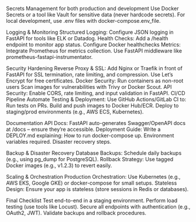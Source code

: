 Secrets Management for both production and development
    Use Docker Secrets or a tool like Vault for sensitive data (never hardcode secrets).
    For local development, use .env files with docker-compose.env_file.


Logging & Monitoring
    Structured Logging:
        Configure JSON logging in FastAPI for tools like ELK or Datadog.
    Health Checks:
        Add a /health endpoint to monitor app status.
        Configure Docker healthchecks
    Metrics:
        Integrate Prometheus for metrics collection.
        Use FastAPI middleware like prometheus-fastapi-instrumentator.


Security Hardening
    Reverse Proxy & SSL:
        Add Nginx or Traefik in front of FastAPI for SSL termination, rate limiting, and compression.
        Use Let’s Encrypt for free certificates.
    Docker Security:
        Run containers as non-root users
        Scan images for vulnerabilities with Trivy or Docker Scout.
    API Security:
        Enable CORS, rate limiting, and input validation in FastAPI.
CI/CD Pipeline
    Automate Testing & Deployment:
        Use GitHub Actions/GitLab CI to:
            Run tests on PRs.
            Build and push images to Docker Hub/ECR.
            Deploy to staging/prod environments (e.g., AWS ECS, Kubernetes).


Documentation
    API Docs: FastAPI auto-generates Swagger/OpenAPI docs at /docs – ensure they’re accessible.
    Deployment Guide:
        Write a DEPLOY.md explaining:
            How to run docker-compose up.
            Environment variables required.
            Disaster recovery steps.


Backup & Disaster Recovery
    Database Backups:
        Schedule daily backups (e.g., using pg_dump for PostgreSQL).
    Rollback Strategy:
        Use tagged Docker images (e.g., v1.2.3) to revert easily.


Scaling & Orchestration
    Production Orchestration:
        Use Kubernetes (e.g., AWS EKS, Google GKE) or docker-compose for small setups.
    Stateless Design:
        Ensure your app is stateless (store sessions in Redis or databases).


Final Checklist
    Test end-to-end in a staging environment.
    Perform load testing (use tools like Locust).
    Secure all endpoints with authentication (e.g., OAuth2, JWT).
    Validate backups and rollback procedures.
